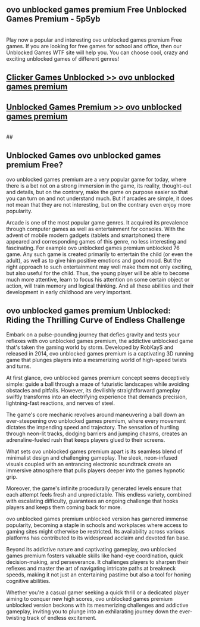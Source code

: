 ## ovo unblocked games premium Free Unblocked Games Premium - 5p5yb <br>
<br>
Play now a popular and interesting ovo unblocked games premium Free games. If you are looking for free games for school and office, then our Unblocked Games WTF site will help you. You can choose cool, crazy and exciting unblocked games of different genres!


##  [Clicker Games Unblocked >> ovo unblocked games premium](http://freeplayer.one?title=ovo_unblocked_games_premium&ref=05)

##  [Unblocked Games Premium >> ovo unblocked games premium](http://freeplayer.one?title=ovo_unblocked_games_premium&ref=05)
  <br>
  ##



## Unblocked Games ovo unblocked games premium Free?

ovo unblocked games premium are a very popular game for today, where there is a bet not on a strong immersion in the game, its reality, thought-out and details, but on the contrary, make the game on purpose easier so that you can turn on and not understand much. But if arcades are simple, it does not mean that they are not interesting, but on the contrary even enjoy more popularity.

Arcade is one of the most popular game genres. It acquired its prevalence through computer games as well as entertainment for consoles. With the advent of mobile modern gadgets (tablets and smartphones) there appeared and corresponding games of this genre, no less interesting and fascinating. For example ovo unblocked games premium unblocked 76 game. Any such game is created primarily to entertain the child (or even the adult), as well as to give him positive emotions and good mood. But the right approach to such entertainment may well make them not only exciting, but also useful for the child. Thus, the young player will be able to become much more attentive, learn to focus his attention on some certain object or action, will train memory and logical thinking. And all these abilities and their development in early childhood are very important.

##  ovo unblocked games premium Unblocked: Riding the Thrilling Curve of Endless Challenge

Embark on a pulse-pounding journey that defies gravity and tests your reflexes with ovo unblocked games premium, the addictive unblocked game that's taken the gaming world by storm. Developed by RobKayS and released in 2014, ovo unblocked games premium is a captivating 3D running game that plunges players into a mesmerizing world of high-speed twists and turns.

At first glance, ovo unblocked games premium concept seems deceptively simple: guide a ball through a maze of futuristic landscapes while avoiding obstacles and pitfalls. However, its devilishly straightforward gameplay swiftly transforms into an electrifying experience that demands precision, lightning-fast reactions, and nerves of steel.

The game's core mechanic revolves around maneuvering a ball down an ever-steepening ovo unblocked games premium, where every movement dictates the impending speed and trajectory. The sensation of hurtling through neon-lit tracks, dodging barriers and jumping chasms, creates an adrenaline-fueled rush that keeps players glued to their screens.

What sets ovo unblocked games premium apart is its seamless blend of minimalist design and challenging gameplay. The sleek, neon-infused visuals coupled with an entrancing electronic soundtrack create an immersive atmosphere that pulls players deeper into the games hypnotic grip.

Moreover, the game's infinite procedurally generated levels ensure that each attempt feels fresh and unpredictable. This endless variety, combined with escalating difficulty, guarantees an ongoing challenge that hooks players and keeps them coming back for more.

ovo unblocked games premium unblocked version has garnered immense popularity, becoming a staple in schools and workplaces where access to gaming sites might otherwise be restricted. Its availability across various platforms has contributed to its widespread acclaim and devoted fan base.

Beyond its addictive nature and captivating gameplay, ovo unblocked games premium fosters valuable skills like hand-eye coordination, quick decision-making, and perseverance. It challenges players to sharpen their reflexes and master the art of navigating intricate paths at breakneck speeds, making it not just an entertaining pastime but also a tool for honing cognitive abilities.

Whether you're a casual gamer seeking a quick thrill or a dedicated player aiming to conquer new high scores, ovo unblocked games premium unblocked version beckons with its mesmerizing challenges and addictive gameplay, inviting you to plunge into an exhilarating journey down the ever-twisting track of endless excitement.